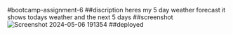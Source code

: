 #bootcamp-assignment-6
##discription
heres my 5 day weather forecast it shows todays weather and the next 5 days 
##screenshot
![Screenshot 2024-05-06 191354](https://github.com/CharlesHut/bootcamp-assignment-6/assets/148402227/2ce59bed-c477-483c-901c-e706eea441d4)
##deployed

